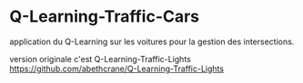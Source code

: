 # Q-Learning-Traffic-Cars
application du Q-Learning sur les voitures pour la gestion des intersections.

version originale c'est Q-Learning-Traffic-Lights 
https://github.com/abethcrane/Q-Learning-Traffic-Lights
